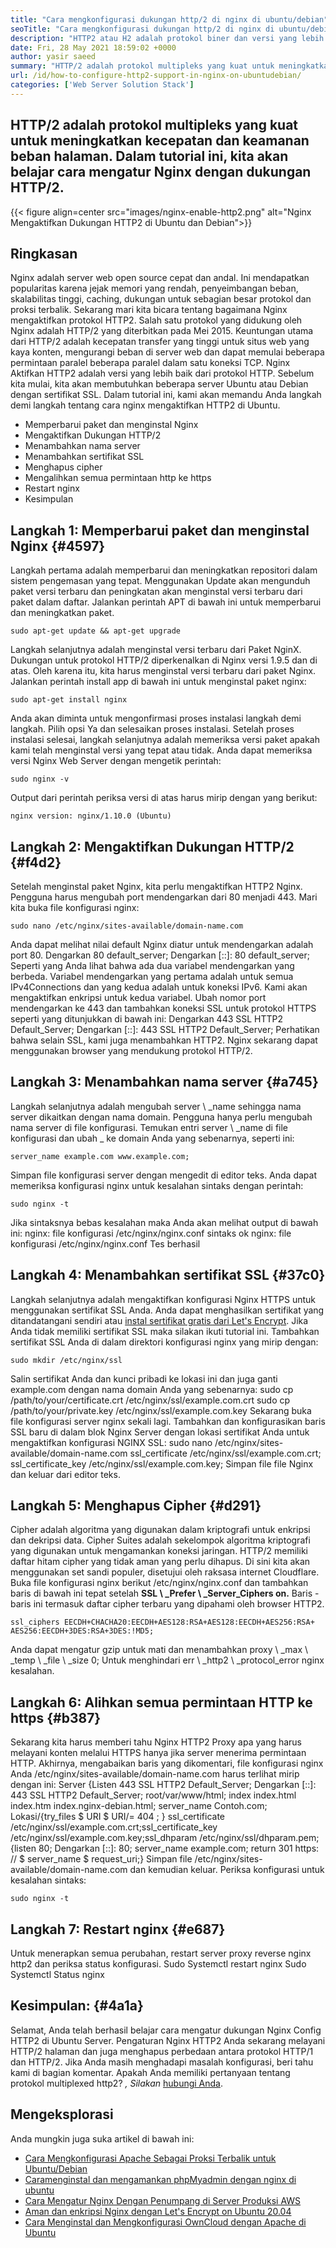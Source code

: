 ```yaml
---
title: "Cara mengkonfigurasi dukungan http/2 di nginx di ubuntu/debian" 
seoTitle: "Cara mengkonfigurasi dukungan http/2 di nginx di ubuntu/debian" 
description: "HTTP2 atau H2 adalah protokol biner dan versi yang lebih baik dari protokol HTTP yang memungkinkan untuk meningkatkan kecepatan halaman situs setelah Nginx mengaktifkan dukungan HTTP2" 
date: Fri, 28 May 2021 18:59:02 +0000
author: yasir saeed
summary: "HTTP/2 adalah protokol multipleks yang kuat untuk meningkatkan kecepatan dan keamanan beban halaman. Dalam tutorial ini, kita akan belajar cara mengatur Nginx dengan dukungan HTTP/2." 
url: /id/how-to-configure-http2-support-in-nginx-on-ubuntudebian/
categories: ['Web Server Solution Stack']
---
```


## HTTP/2 adalah protokol multipleks yang kuat untuk meningkatkan kecepatan dan keamanan beban halaman. Dalam tutorial ini, kita akan belajar cara mengatur Nginx dengan dukungan HTTP/2.

{{< figure align=center src="images/nginx-enable-http2.png" alt="Nginx Mengaktifkan Dukungan HTTP2 di Ubuntu dan Debian">}}


## **Ringkasan** 
Nginx adalah server web open source cepat dan andal. Ini mendapatkan popularitas karena jejak memori yang rendah, penyeimbangan beban, skalabilitas tinggi, caching, dukungan untuk sebagian besar protokol dan proksi terbalik. Sekarang mari kita bicara tentang bagaimana Nginx mengaktifkan protokol HTTP2.
Salah satu protokol yang didukung oleh Nginx adalah HTTP/2 yang diterbitkan pada Mei 2015. Keuntungan utama dari HTTP/2 adalah kecepatan transfer yang tinggi untuk situs web yang kaya konten, mengurangi beban di server web dan dapat memulai beberapa permintaan paralel beberapa paralel dalam satu koneksi TCP. Nginx Aktifkan HTTP2 adalah versi yang lebih baik dari protokol HTTP. Sebelum kita mulai, kita akan membutuhkan beberapa server Ubuntu atau Debian dengan sertifikat SSL. Dalam tutorial ini, kami akan memandu Anda langkah demi langkah tentang cara nginx mengaktifkan HTTP2 di Ubuntu.
  * Memperbarui paket dan menginstal Nginx
  * Mengaktifkan Dukungan HTTP/2
  * Menambahkan nama server
  * Menambahkan sertifikat SSL
  * Menghapus cipher
  * Mengalihkan semua permintaan http ke https
  * Restart nginx
  * Kesimpulan

## Langkah 1: Memperbarui paket dan menginstal Nginx {#4597}

Langkah pertama adalah memperbarui dan meningkatkan repositori dalam sistem pengemasan yang tepat. Menggunakan Update akan mengunduh paket versi terbaru dan peningkatan akan menginstal versi terbaru dari paket dalam daftar. Jalankan perintah APT di bawah ini untuk memperbarui dan meningkatkan paket.
```
sudo apt-get update && apt-get upgrade
```
Langkah selanjutnya adalah menginstal versi terbaru dari Paket NginX. Dukungan untuk protokol HTTP/2 diperkenalkan di Nginx versi 1.9.5 dan di atas. Oleh karena itu, kita harus menginstal versi terbaru dari paket Nginx. Jalankan perintah install app di bawah ini untuk menginstal paket nginx:
```
sudo apt-get install nginx
```
Anda akan diminta untuk mengonfirmasi proses instalasi langkah demi langkah. Pilih opsi Ya dan selesaikan proses instalasi. Setelah proses instalasi selesai, langkah selanjutnya adalah memeriksa versi paket apakah kami telah menginstal versi yang tepat atau tidak. Anda dapat memeriksa versi Nginx Web Server dengan mengetik perintah:
```
sudo nginx -v
```
Output dari perintah periksa versi di atas harus mirip dengan yang berikut:
```
nginx version: nginx/1.10.0 (Ubuntu)
```

## Langkah 2: Mengaktifkan Dukungan HTTP/2 {#f4d2}

Setelah menginstal paket Nginx, kita perlu mengaktifkan HTTP2 Nginx. Pengguna harus mengubah port mendengarkan dari 80 menjadi 443. Mari kita buka file konfigurasi nginx:
```
sudo nano /etc/nginx/sites-available/domain-name.com
```
Anda dapat melihat nilai default Nginx diatur untuk mendengarkan adalah port 80.
Dengarkan 80 default_server;
Dengarkan [::]: 80 default_server;
Seperti yang Anda lihat bahwa ada dua variabel mendengarkan yang berbeda. Variabel mendengarkan yang pertama adalah untuk semua IPv4Connections dan yang kedua adalah untuk koneksi IPv6. Kami akan mengaktifkan enkripsi untuk kedua variabel. Ubah nomor port mendengarkan ke 443 dan tambahkan koneksi SSL untuk protokol HTTPS seperti yang ditunjukkan di bawah ini:
Dengarkan 443 SSL HTTP2 Default_Server;
Dengarkan [::]: 443 SSL HTTP2 Default_Server;
Perhatikan bahwa selain SSL, kami juga menambahkan HTTP2. Nginx sekarang dapat menggunakan browser yang mendukung protokol HTTP/2.

## Langkah 3: Menambahkan nama server {#a745}

Langkah selanjutnya adalah mengubah server \ _name sehingga nama server dikaitkan dengan nama domain. Pengguna hanya perlu mengubah nama server di file konfigurasi. Temukan entri server \ _name di file konfigurasi dan ubah _ ke domain Anda yang sebenarnya, seperti ini:
```
server_name example.com www.example.com;
```
Simpan file konfigurasi server dengan mengedit di editor teks. Anda dapat memeriksa konfigurasi nginx untuk kesalahan sintaks dengan perintah:
```
sudo nginx -t
```
Jika sintaksnya bebas kesalahan maka Anda akan melihat output di bawah ini:
nginx: file konfigurasi /etc/nginx/nginx.conf sintaks ok
nginx: file konfigurasi /etc/nginx/nginx.conf Tes berhasil

## Langkah 4: Menambahkan sertifikat SSL {#37c0}

Langkah selanjutnya adalah mengaktifkan konfigurasi Nginx HTTPS untuk menggunakan sertifikat SSL Anda. Anda dapat menghasilkan sertifikat yang ditandatangani sendiri atau [instal sertifikat gratis dari Let's Encrypt][1]. Jika Anda tidak memiliki sertifikat SSL maka silakan ikuti tutorial ini. Tambahkan sertifikat SSL Anda di dalam direktori konfigurasi nginx yang mirip dengan:
```
sudo mkdir /etc/nginx/ssl
```
Salin sertifikat Anda dan kunci pribadi ke lokasi ini dan juga ganti example.com dengan nama domain Anda yang sebenarnya:
sudo cp /path/to/your/certificate.crt /etc/nginx/ssl/example.com.crt
sudo cp /path/to/your/private.key /etc/nginx/ssl/example.com.key
Sekarang buka file konfigurasi server nginx sekali lagi. Tambahkan dan konfigurasikan baris SSL baru di dalam blok Nginx Server dengan lokasi sertifikat Anda untuk mengaktifkan konfigurasi NGINX SSL:
sudo nano /etc/nginx/sites-available/domain-name.com
ssl_certificate /etc/nginx/ssl/example.com.crt;
ssl_certificate_key /etc/nginx/ssl/example.com.key;
Simpan file file Nginx dan keluar dari editor teks.

## Langkah 5: Menghapus Cipher {#d291}

Cipher adalah algoritma yang digunakan dalam kriptografi untuk enkripsi dan dekripsi data. Cipher Suites adalah sekelompok algoritma kriptografi yang digunakan untuk mengamankan koneksi jaringan. HTTP/2 memiliki daftar hitam cipher yang tidak aman yang perlu dihapus. Di sini kita akan menggunakan set sandi populer, disetujui oleh raksasa internet Cloudflare.
Buka file konfigurasi nginx berikut /etc/nginx/nginx.conf dan tambahkan baris di bawah ini tepat setelah **SSL \ _Prefer \ _Server_Ciphers on.** Baris -baris ini termasuk daftar cipher terbaru yang dipahami oleh browser HTTP2.
```
ssl_ciphers EECDH+CHACHA20:EECDH+AES128:RSA+AES128:EECDH+AES256:RSA+
AES256:EECDH+3DES:RSA+3DES:!MD5;
```
Anda dapat mengatur gzip untuk mati dan menambahkan proxy \ _max \ _temp \ _file \ _size 0; Untuk menghindari err \ _http2 \ _protocol_error nginx kesalahan.

## Langkah 6: Alihkan semua permintaan HTTP ke https {#b387}

Sekarang kita harus memberi tahu Nginx HTTP2 Proxy apa yang harus melayani konten melalui HTTPS hanya jika server menerima permintaan HTTP. Akhirnya, mengabaikan baris yang dikomentari, file konfigurasi nginx Anda /etc/nginx/sites-available/domain-name.com harus terlihat mirip dengan ini:
Server {Listen 443 SSL HTTP2 Default_Server; Dengarkan [::]: 443 SSL HTTP2 Default_Server; root/var/www/html; index index.html index.htm index.nginx-debian.html; server_name Contoh.com; Lokasi/{try_files $ URI $ URI/= 404 ; } ssl_certificate /etc/nginx/ssl/example.com.crt;ssl_certificate_key /etc/nginx/ssl/example.com.key;ssl_dhparam /etc/nginx/ssl/dhparam.pem; {listen 80; Dengarkan [::]: 80; server_name example.com; return 301 https: // $ server_name $ request_uri;}
Simpan file /etc/nginx/sites-available/domain-name.com dan kemudian keluar. Periksa konfigurasi untuk kesalahan sintaks:
```
sudo nginx -t
```

## Langkah 7: Restart nginx {#e687}

Untuk menerapkan semua perubahan, restart server proxy reverse nginx http2 dan periksa status konfigurasi.
Sudo Systemctl restart nginx
Sudo Systemctl Status nginx

## **Kesimpulan:**  {#4a1a}

Selamat, Anda telah berhasil belajar cara mengatur dukungan Nginx Config HTTP2 di Ubuntu Server. Pengaturan Nginx HTTP2 Anda sekarang melayani HTTP/2 halaman dan juga menghapus perbedaan antara protokol HTTP/1 dan HTTP/2. Jika Anda masih menghadapi masalah konfigurasi, beri tahu kami di bagian komentar.
Apakah Anda memiliki pertanyaan tentang protokol multiplexed http2? _, Silakan_ [hubungi Anda][2].

## Mengeksplorasi
Anda mungkin juga suka artikel di bawah ini:
  * [Cara Mengkonfigurasi Apache Sebagai Proksi Terbalik untuk Ubuntu/Debian][3]
  * [Cara][3][menginstal dan mengamankan phpMyadmin dengan nginx di ubuntu][4]
  * [Cara Mengatur Nginx Dengan Penumpang di Server Produksi AWS][5]
  * [Aman dan enkripsi Nginx dengan Let's Encrypt on Ubuntu 20.04][1]
  * [Cara Menginstal dan Mengkonfigurasi OwnCloud dengan Apache di Ubuntu][6]



[1]: https://blog.containerize.com/web-server-solution-stack/how-to-secure-nginx-with-letsencrypt-on-ubuntu-20-04/
[2]: mailto:yasir.saeed@aspose.com
[3]: https://blog.containerize.com/web-server-solution-stack/how-to-configure-apache-as-a-reverse-proxy-for-ubuntudebian/
[4]: https://blog.containerize.com/web-server-solution-stack/how-to-install-and-secure-phpmyadmin-with-nginx-on-ubuntu/
[5]: https://blog.containerize.com/web-server-solution-stack/how-to-setup-nginx-with-passenger-on-aws-production-server/
[6]: https://blog.containerize.com/backup-and-sync-software/how-to-install-and-configure-owncloud-with-apache-on-ubuntu/
